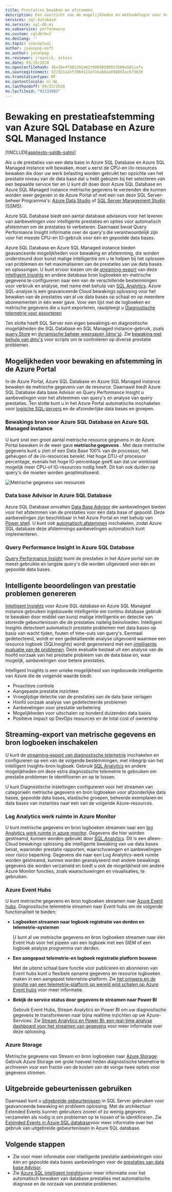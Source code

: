 ```yaml
---
title: Prestaties bewaken en afstemmen
description: Een overzicht van de mogelijkheden en methodologie voor het afstemmen van bewaking en prestaties in Azure SQL Database en Azure SQL Managed instance.
services: sql-database
ms.service: sql-db-mi
ms.subservice: performance
ms.custom: sqldbrb=2
ms.devlang: ''
ms.topic: conceptual
author: jovanpop-msft
ms.author: jovanpop
ms.reviewer: jrasnick, sstein
ms.date: 03/10/2020
ms.openlocfilehash: 36a1be4f802292e62c98098508927b06a5851afa
ms.sourcegitcommit: 32c521a2ef396d121e71ba682e098092ac673b30
ms.translationtype: MT
ms.contentlocale: nl-NL
ms.lasthandoff: 09/25/2020
ms.locfileid: "91333083"
---
```

# <a name="monitoring-and-performance-tuning-in-azure-sql-database-and-azure-sql-managed-instance"></a>Bewaking en prestatieafstemming van Azure SQL Database en Azure SQL Managed Instance
[!INCLUDE[appliesto-sqldb-sqlmi](../includes/appliesto-sqldb-sqlmi.md)]

Als u de prestaties van een data base in Azure SQL Database en Azure SQL Managed instance wilt bewaken, moet u eerst de CPU-en i/o-resources bewaken die door uw werk belasting worden gebruikt ten opzichte van het prestatie niveau van de data base dat u hebt gekozen bij het selecteren van een bepaalde service tier en U kunt dit doen door Azure SQL Database en Azure SQL Managed instance metrische gegevens te verzenden die kunnen worden weer gegeven in de Azure Portal of met een van deze SQL Server-beheer Programma's: [Azure Data Studio](https://docs.microsoft.com/sql/azure-data-studio/what-is) of [SQL Server Management Studio](https://docs.microsoft.com/sql/ssms/sql-server-management-studio-ssms) (SSMS).

Azure SQL Database biedt een aantal database adviseurs voor het leveren van aanbevelingen voor intelligente prestaties en opties voor automatisch afstemmen om de prestaties te verbeteren. Daarnaast bevat Query Performance Insight informatie over de query's die verantwoordelijk zijn voor het meeste CPU-en IO-gebruik voor één en gepoolde data bases.

Azure SQL Database en Azure SQL Managed instance bieden geavanceerde mogelijkheden voor bewaking en afstemming, die worden ondersteund door kunst matige intelligentie om u te helpen bij het oplossen van problemen en het maximaliseren van de prestaties van uw data bases en oplossingen. U kunt ervoor kiezen om de [streaming-export](metrics-diagnostic-telemetry-logging-streaming-export-configure.md) van deze [intelligent Insights](intelligent-insights-overview.md) en andere database bron logboeken en-metrische gegevens te configureren naar een van de verschillende bestemmingen voor verbruik en analyse, met name met behulp van [SQL Analytics](../../azure-monitor/insights/azure-sql.md). Azure SQL-analyse is een geavanceerde Cloud bewakings oplossing voor het bewaken van de prestaties van al uw data bases op schaal en op meerdere abonnementen in één weer gave. Voor een lijst met de logboeken en metrische gegevens die u kunt exporteren, raadpleegt u [Diagnostische telemetrie voor exporteren](metrics-diagnostic-telemetry-logging-streaming-export-configure.md#diagnostic-telemetry-for-export)

Ten slotte heeft SQL Server een eigen bewakings-en diagnostische mogelijkheden die SQL Database en SQL Managed instance-gebruik, zoals [query Store](https://docs.microsoft.com/sql/relational-databases/performance/monitoring-performance-by-using-the-query-store) en [dynamische beheer weergaven (dmv's)](https://docs.microsoft.com/sql/relational-databases/system-dynamic-management-views/system-dynamic-management-views). Zie [bewaking met behulp van dmv's](monitoring-with-dmvs.md) voor scripts om te controleren op diverse prestatie problemen.

## <a name="monitoring-and-tuning-capabilities-in-the-azure-portal"></a>Mogelijkheden voor bewaking en afstemming in de Azure Portal

In de Azure Portal, Azure SQL Database en Azure SQL Managed instance bewaken de metrische gegevens van de resource. Daarnaast biedt Azure SQL Database data base Advisor en Query Performance Insight u aanbevelingen voor het afstemmen van query's en analyse van query prestaties. Ten slotte kunt u in het Azure Portal automatische inschakelen voor [logische SQL-servers](logical-servers.md) en de afzonderlijke data bases en groepen.

### <a name="azure-sql-database-and-azure-sql-managed-instance-resource-monitoring"></a>Bewakings bron voor Azure SQL Database en Azure SQL Managed instance

U kunt snel een groot aantal metrische resource gegevens in de Azure Portal bewaken in de weer gave **metrische gegevens** . Met deze metrische gegevens kunt u zien of een Data Base 100% van de processor, het geheugen of de i/o-resources bereikt. Het hoge DTU-of processor percentage, evenals het hoge IO-percentage geeft aan dat uw workload mogelijk meer CPU-of IO-resources nodig heeft. Dit kan ook duiden op query's die moeten worden geoptimaliseerd.

  ![Metrische gegevens van resources](./media/monitor-tune-overview/resource-metrics.png)

### <a name="database-advisors-in-azure-sql-database"></a>Data base Advisor in Azure SQL Database

Azure SQL Database omvatten [Data Base Advisor](database-advisor-implement-performance-recommendations.md) die aanbevelingen bieden voor het afstemmen van de prestaties voor één data base of gepoold. Deze aanbevelingen zijn beschikbaar in het Azure Portal en met behulp van [Power shell](https://docs.microsoft.com/powershell/module/az.sql/get-azsqldatabaseadvisor). U kunt ook [automatisch afstemmen](automatic-tuning-overview.md) inschakelen, zodat Azure SQL database deze afstemmings aanbevelingen automatisch kunt implementeren.

### <a name="query-performance-insight-in-azure-sql-database"></a>Query Performance Insight in Azure SQL Database

[Query Performance Insight](query-performance-insight-use.md) toont de prestaties in het Azure portal van de meest gebruikte en langste query's die worden uitgevoerd voor één en gepoolde data bases.

## <a name="generate-intelligent-assessments-of-performance-issues"></a>Intelligente beoordelingen van prestatie problemen genereren

[Intelligent Insights](intelligent-insights-overview.md) voor Azure SQL database en Azure SQL Managed instance gebruiken ingebouwde intelligentie om continu database gebruik te bewaken door middel van kunst matige intelligentie en detectie van storende gebeurtenissen die de prestaties nadelig beïnvloeden. Intelligent Insights detecteert automatisch prestatie problemen met data bases op basis van wacht tijden, fouten of time-outs van query's. Eenmaal gedetecteerd, wordt er een gedetailleerde analyse uitgevoerd waarmee een resource logboek (SQLInsights) wordt gegenereerd met een [intelligente evaluatie van de problemen](intelligent-insights-troubleshoot-performance.md). Deze evaluatie bestaat uit een analyse van de hoofd oorzaak van het prestatie probleem van de data base en, waar mogelijk, aanbevelingen voor betere prestaties.

Intelligent Insights is een unieke mogelijkheid van ingebouwde intelligentie van Azure die de volgende waarde biedt:

- Proactieve controle
- Aangepaste prestatie inzichten
- Vroegtijdige detectie van de prestaties van de data base verlagen
- Hoofd oorzaak analyse van gedetecteerde problemen
- Aanbevelingen voor prestatie verbetering
- Mogelijkheden voor uitschalen op honderd duizenden data bases
- Positieve impact op DevOps resources en de total cost of ownership

## <a name="enable-the-streaming-export-of-metrics-and-resource-logs"></a>Streaming-export van metrische gegevens en bron logboeken inschakelen

U kunt de [streaming-export van diagnostische telemetrie](metrics-diagnostic-telemetry-logging-streaming-export-configure.md) inschakelen en configureren op een van de volgende bestemmingen, met inbegrip van het intelligent Insights-bron logboek. Gebruik [SQL Analytics](../../azure-monitor/insights/azure-sql.md) en andere mogelijkheden om deze extra diagnostische telemetrie te gebruiken om prestatie problemen te identificeren en op te lossen.

U kunt Diagnostische instellingen configureren voor het streamen van categorieën metrische gegevens en bron logboeken voor afzonderlijke data bases, gepoolde data bases, elastische groepen, beheerde exemplaren en data bases van instanties naar een van de volgende Azure-resources.

### <a name="log-analytics-workspace-in-azure-monitor"></a>Log Analytics werk ruimte in Azure Monitor

U kunt metrische gegevens en bron logboeken streamen naar een [log Analytics werk ruimte in azure monitor](../../azure-monitor/platform/resource-logs-collect-workspace.md). Gegevens die hier worden gestreamd, kunnen worden gebruikt door [SQL Analytics](../../azure-monitor/insights/azure-sql.md). Dit is een alleen-Cloud bewakings oplossing die intelligente bewaking van uw data bases bevat, waaronder prestatie rapporten, waarschuwingen en aanbevelingen voor risico beperking. Gegevens die naar een Log Analytics-werk ruimte worden gestreamd, kunnen worden geanalyseerd met andere bewakings gegevens die worden verzameld en biedt u ook de mogelijkheid om andere Azure Monitor functies, zoals waarschuwingen en visualisaties, te gebruiken.

### <a name="azure-event-hubs"></a>Azure Event Hubs

U kunt metrische gegevens en bron logboeken streamen naar [Azure Event hubs](../../azure-monitor/platform/resource-logs-stream-event-hubs.md). Diagnostische telemetrie streamen naar Event hubs om de volgende functionaliteit te bieden:

- **Logboeken streamen naar logboek registratie van derden en telemetrie-systemen**

  U kunt al uw metrische gegevens en bron logboeken streamen naar één Event Hub voor het pipeen van een logboek met een SIEM of een logboek analyse programma van derden.
- **Een aangepast telemetrie-en logboek registratie platform bouwen**

  Met de uiterst schaal bare functie voor publiceren en abonneren van Event hubs kunt u flexibele opname gegevens en resource logboeken maken in een aangepast telemetrie-platform. Zie [het ontwerp en de grootte van een telemetrie-platform op wereld wijd schalen op Azure Event hubs](https://azure.microsoft.com/documentation/videos/build-2015-designing-and-sizing-a-global-scale-telemetry-platform-on-azure-event-Hubs/) voor meer informatie.
- **Bekijk de service status door gegevens te streamen naar Power BI**

  Gebruik Event Hubs, Stream Analytics en Power BI om uw diagnostische gegevens te transformeren naar bijna realtime inzichten op uw Azure-Services. Zie [Stream Analytics en Power BI: een real-time analyse dashboard voor het streamen van gegevens](https://docs.microsoft.com/azure/stream-analytics/stream-analytics-power-bi-dashboard) voor meer informatie over deze oplossing.

### <a name="azure-storage"></a>Azure Storage

Metrische gegevens van Stream en bron logboeken naar [Azure Storage](../../azure-monitor/platform/resource-logs-collect-storage.md). Gebruik Azure Storage om grote hoeveel heden diagnostische telemetrie te archiveren voor een fractie van de kosten van de vorige twee opties voor gegevens stromen.

## <a name="use-extended-events"></a>Uitgebreide gebeurtenissen gebruiken 

Daarnaast kunt u [uitgebreide gebeurtenissen](https://docs.microsoft.com/sql/relational-databases/extended-events/extended-events) in SQL Server gebruiken voor geavanceerde bewaking en probleem oplossing. Met de architectuur Extended Events kunnen gebruikers zoveel of zo weinig gegevens verzamelen als nodig is om problemen op te lossen of te identificeren. Zie [Extended Events in Azure SQL database](xevent-db-diff-from-svr.md)voor meer informatie over het gebruik van uitgebreide gebeurtenissen in Azure SQL database.

## <a name="next-steps"></a>Volgende stappen

- Zie voor meer informatie over intelligente prestatie aanbevelingen voor één en gepoolde data bases aanbevelingen voor de [prestaties van data base Advisor](database-advisor-implement-performance-recommendations.md).
- Zie [Azure SQL intelligent Insights](intelligent-insights-overview.md)voor meer informatie over het automatisch bewaken van database prestaties met automatische diagnose en de oorzaak van prestatie problemen.
